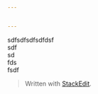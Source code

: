 ```yaml
---


---
```


<p>sdfsdfsdfsdfdsf<br>
sdf<br>
sd<br>
fds<br>
fsdf</p>
<blockquote>
<p>Written with <a href="https://stackedit.io/">StackEdit</a>.</p>
</blockquote>


